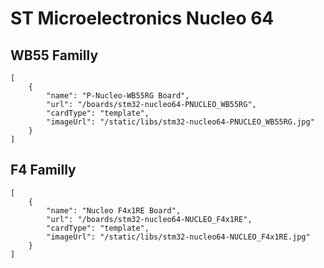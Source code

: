 # ST Microelectronics Nucleo 64

## WB55 Familly
```codecard
[
    {
        "name": "P-Nucleo-WB55RG Board",
        "url": "/boards/stm32-nucleo64-PNUCLEO_WB55RG",
        "cardType": "template",
        "imageUrl": "/static/libs/stm32-nucleo64-PNUCLEO_WB55RG.jpg"  
    }
]
```

## F4 Familly
```codecard
[
    {
        "name": "Nucleo F4x1RE Board",
        "url": "/boards/stm32-nucleo64-NUCLEO_F4x1RE",
        "cardType": "template",
        "imageUrl": "/static/libs/stm32-nucleo64-NUCLEO_F4x1RE.jpg"  
    }
]
```